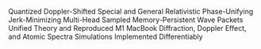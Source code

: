 Quantized Doppler-Shifted Special and General Relativistic Phase-Unifying Jerk-Minimizing Multi-Head Sampled Memory-Persistent Wave Packets Unified Theory and Reproduced M1 MacBook Diffraction, Doppler Effect, and Atomic Spectra Simulations Implemented Differentiably
